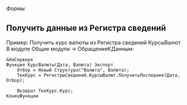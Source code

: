 ###### Формы

## Получить данные из Регистра сведений

Пример: Получить курс валюты из Регистра сведений КурсыВалют  
В модуле Общие модули -> ОбращениеКДанным:
```
&НаСервере
Функция КурсВалюты(Дата, Валюта) Экспорт
	Отбор = Новый Структура("Валюта", Валюта);
	ТекКурс = РегистрыСведений.КурсыВалют.ПолучитьПоследнее(Дата, Отбор);
	
	Возврат ТекКурс.Курс;
КонецФункции
```